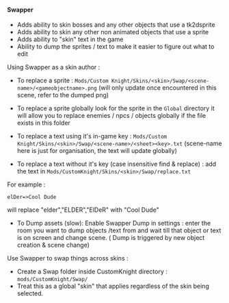 
#### Swapper
- Adds ability to skin bosses and any other objects that use a tk2dsprite 
- Adds ability to skin any other non animated objects that use a sprite
- Adds ability to "skin" text in the game 
- Ability to dump the sprites / text to make it easier to figure out what to edit

Using Swapper as a skin author : 

 - To replace a sprite : `Mods/Custom Knight/Skins/<skin>/Swap/<scene-name>/<gameobjectname>.png`
(will only update once encountered in this scene, refer to the dumped png)

 - To replace a sprite globally look for the sprite in the `Global` directory it will allow you to replace enemies / npcs / objects globally if the file exists in this folder


 - To replace a text using it's in-game key :  `Mods/Custom Knight/Skins/<skin>/Swap/<scene-name>/<sheet><key>.txt`
(scene-name here is just for organisation, the text will update globally)

 - To replace a text without it's key (case insensitive find & replace) : add the text in `Mods/CustomKnight/Skins/<skin>/Swap/replace.txt`

For example :
```
elDer=>Cool Dude
```
will replace "elder","ELDER","ElDeR" with "Cool Dude"

- To Dump assets (slow):  Enable Swapper Dump in settings : enter the room you want to dump objects /text from and wait till that object or text is on screen and change scene.
( Dump is triggered by new object creation & scene change) 

Use Swapper to swap things across skins : 
 - Create a Swap folder inside CustomKnight directory : `mods/CustomKnight/Swap/`
 - Treat this as a global "skin" that applies regardless of the skin being selected.
